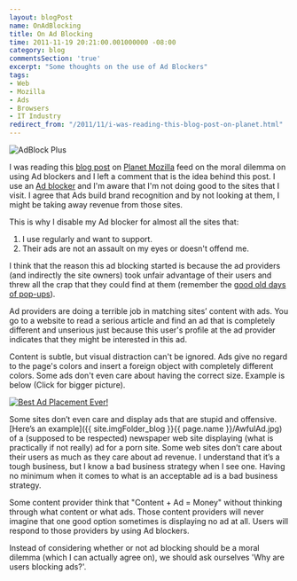 ```yaml
---
layout: blogPost
name: OnAdBlocking
title: On Ad Blocking
time: 2011-11-19 20:21:00.001000000 -08:00
category: blog
commentsSection: 'true'
excerpt: "Some thoughts on the use of Ad Blockers"
tags:
- Web
- Mozilla
- Ads
- Browsers
- IT Industry
redirect_from: "/2011/11/i-was-reading-this-blog-post-on-planet.html"
---
```

<img class="imageOnRight" title="AdBlock Plus" src="{{ site.imgFolder_blog }}{{ page.name }}/AdBlockPlusLogo.jpg">

I was reading this [blog post](http://monogatari.doukut.su/2011/11/why-ad-blocking-is-not-moral-dilemma.html) on [Planet Mozilla](http://planet.mozilla.org/) feed on the moral dilemma on using Ad blockers and I left a comment that is the idea behind this post. I use an [Ad blocker](http://adblockplus.org/en/) and I'm aware that I'm not doing good to the sites that I visit. I agree that Ads build brand recognition and by not looking at them, I might be taking away revenue from those sites.

This is why I disable my Ad blocker for almost all the sites that:

1. I use regularly and want to support.  
2. Their ads are not an assault on my eyes or doesn't offend me.  

I think that the reason this ad blocking started is because the ad providers (and indirectly the site owners) took unfair advantage of their users and threw all the crap that they could find at them (remember the [good old days of pop-ups](http://en.wikipedia.org/wiki/Pop-up_ad)).

Ad providers are doing a terrible job in matching sites’ content with ads. You go to a website to read a serious article and find an ad that is completely different and unserious just because this user's profile at the ad provider indicates that they might be interested in this ad.

Content is subtle, but visual distraction can't be ignored. Ads give no regard to the page's colors and insert a foreign object with completely different colors. Some ads don't even care about having the correct size. Example is below (Click for bigger picture).

<a href="{{ site.imgFolder_blog }}{{ page.name }}/BestAdPlacementEver.jpg"><img class="imageInCenter" title="Best Ad Placement Ever!" src="{{ site.imgFolder_blog }}{{ page.name }}/BestAdPlacementEver_Small.jpg"></a>

Some sites don’t even care and display ads that are stupid and offensive. [Here’s an example]({{ site.imgFolder_blog }}{{ page.name }}/AwfulAd.jpg) of a (supposed to be respected) newspaper web site displaying (what is practically if not really) ad for a porn site. Some web sites don’t care about their users as much as they care about ad revenue. I understand that it’s a tough business, but I know a bad business strategy when I see one. Having no minimum when it comes to what is an acceptable ad is a bad business strategy.

Some content provider think that "Content + Ad = Money" without thinking through what content or what ads. Those content providers will never imagine that one good option sometimes is displaying no ad at all. Users will respond to those providers by using Ad blockers.

Instead of considering whether or not ad blocking should be a moral dilemma (which I can actually agree on), we should ask ourselves 'Why are users blocking ads?'.
